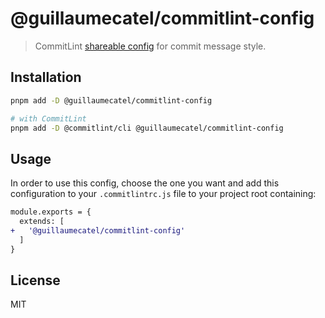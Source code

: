 # @guillaumecatel/commitlint-config

> CommitLint [shareable config](https://commitlint.js.org/#/concepts-shareable-config) for commit message style.

## Installation

```bash
pnpm add -D @guillaumecatel/commitlint-config

# with CommitLint
pnpm add -D @commitlint/cli @guillaumecatel/commitlint-config
```

## Usage

In order to use this config, choose the one you want and add this configuration to your `.commitlintrc.js` file to your project root containing:

```diff
module.exports = {
  extends: [
+   '@guillaumecatel/commitlint-config'
  ]
}
```

## License
MIT
